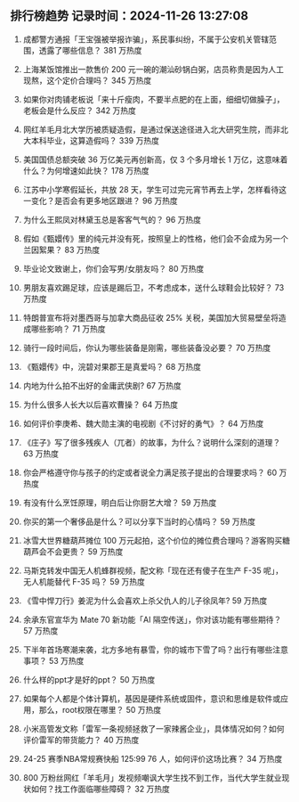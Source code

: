 
## 排行榜趋势 记录时间：2024-11-26 13:27:08
  
  1. 成都警方通报「王宝强被举报诈骗」，系民事纠纷，不属于公安机关管辖范围，透露了哪些信息？ 381 万热度
    
  2. 上海某饭馆推出一款售价 200 元一碗的潮汕砂锅白粥，店员称贵是因为人工现熬，这个定价合理吗？ 345 万热度
    
  3. 如果你对肉铺老板说「来十斤瘦肉，不要半点肥的在上面，细细切做臊子」，老板会是什么反应？ 342 万热度
    
  4. 网红羊毛月北大学历被质疑造假，是通过保送途径进入北大研究生院，而非北大本科毕业，这算造假吗？ 339 万热度
    
  5. 美国国债总额突破 36 万亿美元再创新高，仅 3 个多月增长 1 万亿，这意味着什么？为何增速如此快？ 178 万热度
    
  6. 江苏中小学寒假延长，共放 28 天，学生可过完元宵节再去上学，怎样看待这一变化？是否会有更多地区跟进？ 96 万热度
    
  7. 为什么王熙凤对林黛玉总是客客气气的？ 96 万热度
    
  8. 假如《甄嬛传》里的纯元并没有死，按照皇上的性格，他们会不会成为另一个兰因絮果？ 83 万热度
    
  9. 毕业论文致谢上，你们会写男/女朋友吗？ 80 万热度
    
  10. 男朋友喜欢踢足球，应该是踢后卫，不考虑成本，送什么球鞋会比较好？ 73 万热度
    
  11. 特朗普宣布将对墨西哥与加拿大商品征收 25% 关税，美国加大贸易壁垒将造成哪些影响？ 71 万热度
    
  12. 骑行一段时间后，你认为哪些装备是刚需，哪些装备没必要？ 70 万热度
    
  13. 《甄嬛传》中，浣碧对果郡王是真爱吗？ 68 万热度
    
  14. 内地为什么拍不出好的金庸武侠剧? 67 万热度
    
  15. 为什么很多人长大以后喜欢曹操？ 64 万热度
    
  16. 如何评价李庚希、魏大勋主演的电视剧《不讨好的勇气》？ 64 万热度
    
  17. 《庄子》写了很多残疾人（兀者）的故事，为什么？说明什么深刻的道理？ 63 万热度
    
  18. 你会严格遵守你与孩子的约定或者说全力满足孩子提出的合理要求吗？ 60 万热度
    
  19. 有没有什么烹饪原理，明白后让你厨艺大增？ 59 万热度
    
  20. 你买的第一个奢侈品是什么？可以分享下当时的心情吗？ 59 万热度
    
  21. 冰雪大世界糖葫芦摊位 100 万元起拍，这个价位的摊位费合理吗？游客购买糖葫芦会不会更贵？ 59 万热度
    
  22. 马斯克转发中国无人机蜂群视频，配文称「现在还有傻子在生产 F-35 呢」，无人机能替代 F-35 吗？ 59 万热度
    
  23. 《雪中悍刀行》姜泥为什么会喜欢上杀父仇人的儿子徐凤年? 59 万热度
    
  24. 余承东官宣华为 Mate 70 新功能「AI 隔空传送」，你对该功能有哪些期待？ 57 万热度
    
  25. 下半年首场寒潮来袭，北方多地有暴雪，你的城市下雪了吗？出行有哪些注意事项？ 53 万热度
    
  26. 什么样的ppt才是好的ppt？ 50 万热度
    
  27. 如果每个人都是个体计算机，基因是硬件系统或固件，意识和思维是软件或应用，那么，root权限在哪里？ 50 万热度
    
  28. 小米高管发文称「雷军一条视频拯救了一家辣酱企业」，具体情况如何？如何评价雷军的带货能力？ 40 万热度
    
  29. 24-25 赛季NBA常规赛快船 125:99 76 人，如何评价这场比赛？ 34 万热度
    
  30. 800 万粉丝网红「羊毛月」发视频嘲讽大学生找不到工作，当代大学生就业现状如何？找工作面临哪些障碍？ 32 万热度
    